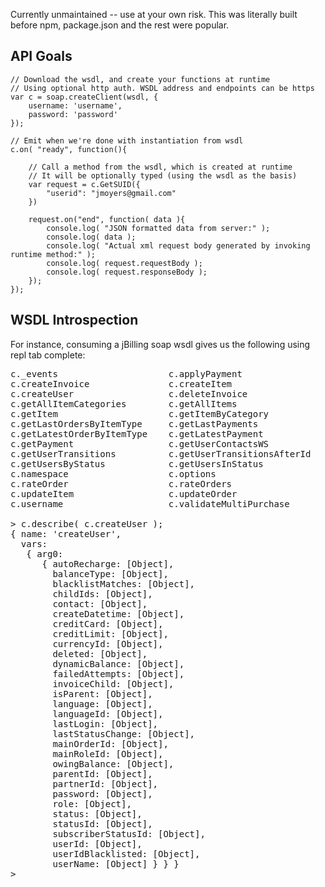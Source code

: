 Currently unmaintained -- use at your own risk. This was literally built before npm, package.json and the rest were popular.

API Goals
----------

    // Download the wsdl, and create your functions at runtime
    // Using optional http auth. WSDL address and endpoints can be https
    var c = soap.createClient(wsdl, {
        username: 'username',
        password: 'password'
    });

    // Emit when we're done with instantiation from wsdl
    c.on( "ready", function(){
    
        // Call a method from the wsdl, which is created at runtime
        // It will be optionally typed (using the wsdl as the basis)
        var request = c.GetSUID({
            "userid": "jmoyers@gmail.com"
        })
        
        request.on("end", function( data ){
            console.log( "JSON formatted data from server:" );
            console.log( data );
            console.log( "Actual xml request body generated by invoking runtime method:" );
            console.log( request.requestBody );
            console.log( request.responseBody );
        });
    });


WSDL Introspection
-------------------

For instance, consuming a jBilling soap wsdl gives us the following using repl tab complete:

<pre>
c._events                     c.applyPayment                c.authenticate                c.complexTypeCache            c.create
c.createInvoice               c.createItem                  c.createOrder                 c.createOrderAndInvoice       c.createOrderPreAuthorize
c.createUser                  c.deleteInvoice               c.deleteOrder                 c.deleteUser                  c.functions
c.getAllItemCategories        c.getAllItems                 c.getCurrentOrder             c.getInvoiceWS                c.getInvoicesByDate
c.getItem                     c.getItemByCategory           c.getLastInvoices             c.getLastInvoicesByItemType   c.getLastOrders
c.getLastOrdersByItemType     c.getLastPayments             c.getLatestInvoice            c.getLatestInvoiceByItemType  c.getLatestOrder
c.getLatestOrderByItemType    c.getLatestPayment            c.getOrder                    c.getOrderByPeriod            c.getOrderLine
c.getPayment                  c.getUserContactsWS           c.getUserId                   c.getUserInvoicesByDate       c.getUserItemsByCategory
c.getUserTransitions          c.getUserTransitionsAfterId   c.getUserWS                   c.getUsersByCreditCard        c.getUsersByCustomField
c.getUsersByStatus            c.getUsersInStatus            c.getUsersNotInStatus         c.isUserSubscribedTo          c.location
c.namespace                   c.options                     c.password                    c.payInvoice                  c.processPayment
c.rateOrder                   c.rateOrders                  c.simpleTypes                 c.updateCreditCard            c.updateCurrentOrder
c.updateItem                  c.updateOrder                 c.updateOrderLine             c.updateUser                  c.updateUserContact
c.username                    c.validateMultiPurchase       c.validatePurchase            c.wsdl                        c.wsdlContent

> c.describe( c.createUser );
{ name: 'createUser',
  vars: 
   { arg0: 
      { autoRecharge: [Object],
        balanceType: [Object],
        blacklistMatches: [Object],
        childIds: [Object],
        contact: [Object],
        createDatetime: [Object],
        creditCard: [Object],
        creditLimit: [Object],
        currencyId: [Object],
        deleted: [Object],
        dynamicBalance: [Object],
        failedAttempts: [Object],
        invoiceChild: [Object],
        isParent: [Object],
        language: [Object],
        languageId: [Object],
        lastLogin: [Object],
        lastStatusChange: [Object],
        mainOrderId: [Object],
        mainRoleId: [Object],
        owingBalance: [Object],
        parentId: [Object],
        partnerId: [Object],
        password: [Object],
        role: [Object],
        status: [Object],
        statusId: [Object],
        subscriberStatusId: [Object],
        userId: [Object],
        userIdBlacklisted: [Object],
        userName: [Object] } } }
>

</pre>
